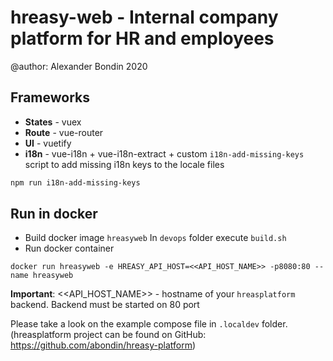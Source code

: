 # hreasy-web - Internal company platform for HR and employees

@author: Alexander Bondin 2020

## Frameworks

- **States** - vuex
- **Route** - vue-router
- **UI** - vuetify
- **i18n** - vue-i18n + vue-i18n-extract + custom `i18n-add-missing-keys` script to add missing i18n keys to the locale files
```sh
npm run i18n-add-missing-keys
```

## Run in docker

- Build docker image `hreasyweb`
In `devops` folder execute `build.sh`
- Run docker container
```shell script
docker run hreasyweb -e HREASY_API_HOST=<<API_HOST_NAME>> -p8080:80 --name hreasyweb
```

**Important**: <<API_HOST_NAME>> - hostname of your `hreasplatform` backend. Backend must be started on 80 port 

Please take a look on the example compose file in `.localdev` folder. (hreasplatform project can be found on GitHub: https://github.com/abondin/hreasy-platform)
